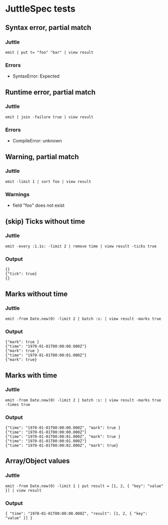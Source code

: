 # JuttleSpec tests

## Syntax error, partial match

### Juttle

    emit | put t= "foo" "bar" | view result

### Errors

   * SyntaxError: Expected

## Runtime error, partial match

### Juttle

    emit | join -failure true | view result

### Errors

   * CompileError: unknown

## Warning, partial match

### Juttle

    emit -limit 1 | sort foo | view result

### Warnings

   * field "foo" does not exist

## (skip) Ticks without time

### Juttle

    emit -every :1.1s: -limit 2 | remove time | view result -ticks true

### Output

    {}
    {"tick": true}
    {}

## Marks without time

### Juttle

    emit -from Date.new(0) -limit 2 | batch :s: | view result -marks true

### Output

    {"mark": true }
    {"time": "1970-01-01T00:00:00.000Z"}
    {"mark": true }
    {"time": "1970-01-01T00:00:01.000Z"}
    {"mark": true}

## Marks with time

### Juttle

    emit -from Date.new(0) -limit 2 | batch :s: | view result -marks true -times true

### Output

    {"time": "1970-01-01T00:00:00.000Z", "mark": true }
    {"time": "1970-01-01T00:00:00.000Z"}
    {"time": "1970-01-01T00:00:01.000Z", "mark": true }
    {"time": "1970-01-01T00:00:01.000Z"}
    {"time": "1970-01-01T00:00:02.000Z", "mark": true}

## Array/Object values

### Juttle

    emit -from Date.new(0) -limit 1 | put result = [1, 2, { "key": "value" }] | view result

### Output

    { "time": "1970-01-01T00:00:00.000Z", "result": [1, 2, { "key": "value" }] }
